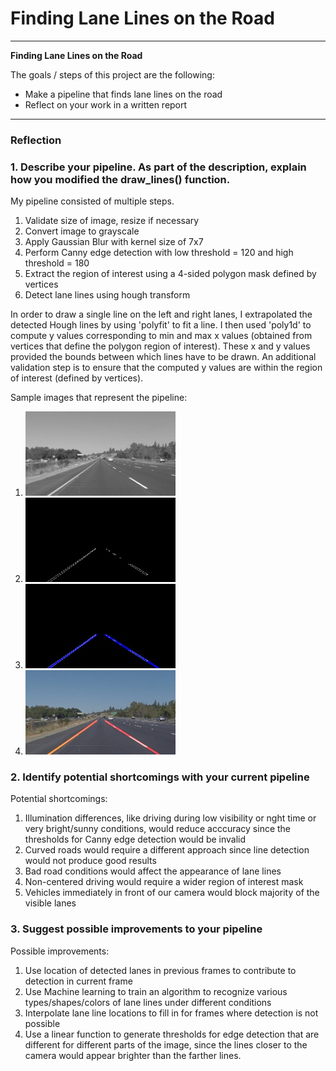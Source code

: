 # **Finding Lane Lines on the Road** 

---

**Finding Lane Lines on the Road**

The goals / steps of this project are the following:
* Make a pipeline that finds lane lines on the road
* Reflect on your work in a written report


[//]: # (Image References)

[image0]: ./test_images_output/0gray_solidYellowLeft.jpg "Grayscale"
[image1]: ./test_images_output/2masked_edges_solidYellowLeft.jpg "Masked Edges"
[image2]: ./test_images_output/3lines_solidYellowLeft.jpg "Extrapolated Hough lines"
[image3]: ./test_images_output/4output_solidYellowLeft.jpg "Output"

---

### Reflection

### 1. Describe your pipeline. As part of the description, explain how you modified the draw_lines() function.

My pipeline consisted of multiple steps.  
1. Validate size of image, resize if necessary
2. Convert image to grayscale
3. Apply Gaussian Blur with kernel size of 7x7
4. Perform Canny edge detection with low threshold = 120 and high threshold = 180
5. Extract the region of interest using a 4-sided polygon mask defined by vertices
6. Detect lane lines using hough transform

In order to draw a single line on the left and right lanes, I extrapolated the detected Hough lines by using 'polyfit' to fit a line.
I then used 'poly1d' to compute y values corresponding to min and max x values (obtained from vertices that define the polygon region of interest). These x and y values provided the bounds between which lines have to be drawn. An additional validation step is to ensure that the computed y values are within the region of interest (defined by vertices).

Sample images that represent the pipeline: 

1.  ![alt text][image0]             
2.  ![alt text][image1]
3.  ![alt text][image2]
4.  ![alt text][image3]

### 2. Identify potential shortcomings with your current pipeline


Potential shortcomings:

1. Illumination differences, like driving during low visibility or nght time or very bright/sunny conditions, would reduce acccuracy since the thresholds for Canny edge detection would be invalid
2. Curved roads would require a different approach since line detection would not produce good results
3. Bad road conditions would affect the appearance of lane lines
4. Non-centered driving would require a wider region of interest mask
5. Vehicles immediately in front of our camera would block majority of the visible lanes 


### 3. Suggest possible improvements to your pipeline

Possible improvements:

1. Use location of detected lanes in previous frames to contribute to detection in current frame
2. Use Machine learning to train an algorithm to recognize various types/shapes/colors of lane lines under different conditions
3. Interpolate lane line locations to fill in for frames where detection is not possible
4. Use a linear function to generate thresholds for edge detection that are different for different parts of the image, since the lines closer to the camera would appear brighter than the farther lines.  

